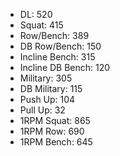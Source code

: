 * DL: 520
*  Squat: 415
*  Row/Bench: 389
*  DB Row/Bench: 150
*  Incline Bench: 315
*  Incline DB Bench: 120
*  Military: 305
*  DB Military: 115
*  Push Up: 104
*  Pull Up: 32
*  1RPM Squat: 865
*  1RPM Row: 690
*  1RPM Bench: 645

